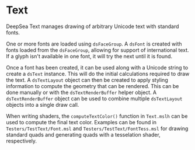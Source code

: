 # Text

DeepSea Text manages drawing of arbitrary Unicode text with standard fonts.

One or more fonts are loaded using `dsFaceGroup`. A `dsFont` is created with fonts loaded from the `dsFaceGroup`, allowing for support of international text. If a glyph isn't available in one font, it will try the next until it is found.

Once a font has been created, it can be used along with a Unicode string to create a `dsText` instance. This will do the initial calculations required to draw the text. A `dsTextLayout` object can then be created to apply styling information to compute the geometry that can be rendered. This can be done manually or with the `dsTextRenderBuffer` helper object. A `dsTextRenderBuffer` object can be used to combine multiple `dsTextLayout` objects into a single draw call.

When writing shaders, the `computeTextColor()` function in `Text.mslh` can be used to compute the final text color. Examples can be found in `Testers/TestText/Font.msl` and `Testers/TestText/FontTess.msl` for drawing standard quads and generating quads with a tesselation shader, respectively.
